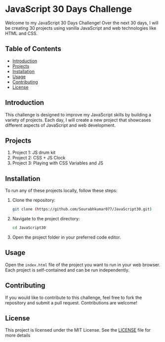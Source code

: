

# JavaScript 30 Days Challenge

Welcome to my JavaScript 30 Days Challenge! Over the next 30 days, I will be creating 30 projects using vanilla JavaScript and web technologies like HTML and CSS.

## Table of Contents
- [Introduction](#introduction)
- [Projects](#projects)
- [Installation](#installation)
- [Usage](#usage)
- [Contributing](#contributing)
- [License](#license)

## Introduction
This challenge is designed to improve my JavaScript skills by building a variety of projects. Each day, I will create a new project that showcases different aspects of JavaScript and web development.

## Projects
1. Project 1: JS drum kit
2. Project 2: CSS + JS Clock
3. Project 3: Playing with CSS Variables and JS

## Installation
To run any of these projects locally, follow these steps:

1. Clone the repository:
   ```bash
   git clone (https://github.com/Sourabhkumar077/JavaScript30.git)
   ```
2. Navigate to the project directory:
   ```bash
   cd JavaScript30
   ```
3. Open the project folder in your preferred code editor.

## Usage
Open the `index.html` file of the project you want to run in your web browser. Each project is self-contained and can be run independently.

## Contributing
If you would like to contribute to this challenge, feel free to fork the repository and submit a pull request. Contributions are welcome!

## License
This project is licensed under the MIT License. See the [LICENSE](LICENSE) file for more details 
